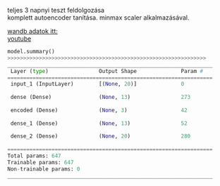 
teljes 3 napnyi teszt feldolgozása  
komplett autoencoder tanítása.
minmax scaler alkalmazásával.  



[wandb adatok itt:](https://wandb.ai/pid_status/pid_autoencoder/runs/3k5sclxx?workspace=user-sipoczlaszlo)  
[youtube](https://youtu.be/QqwuHo6WiiY)  

```python
model.summary()
>>>>>>>>>>>>>>>>>>>>>>>>>>>>>>>>>>>>>>>>>>>>>>>>>>>>>>>>>>>>>>>
_________________________________________________________________
 Layer (type)                Output Shape              Param #   
=================================================================
 input_1 (InputLayer)        [(None, 20)]              0         
                                                                 
 dense (Dense)               (None, 13)                273       
                                                                 
 encoded (Dense)             (None, 3)                 42        
                                                                 
 dense_1 (Dense)             (None, 13)                52        
                                                                 
 dense_2 (Dense)             (None, 20)                280       
                                                                 
=================================================================
Total params: 647
Trainable params: 647
Non-trainable params: 0
_________________________________________________________________
```
